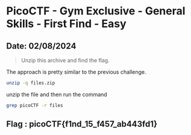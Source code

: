 # PicoCTF - Gym Exclusive - General Skills - First Find - Easy 
## Date: 02/08/2024
> Unzip this archive and find the flag.

The approach is pretty similar to the previous challenge.

```bash
unzip -q files.zip
```
unzip the file and then run the command

```bash
grep picoCTF -r files
```

## Flag : picoCTF{f1nd_15_f457_ab443fd1}
